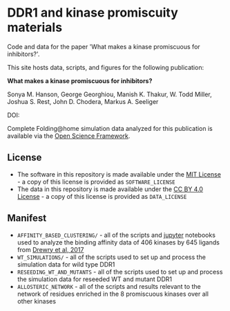 # DDR1 and kinase promiscuity materials
Code and data for the paper 'What makes a kinase promiscuous for inhibitors?'.

This site hosts data, scripts, and figures for the following publication:

**What makes a kinase promiscuous for inhibitors?**

Sonya M. Hanson, George Georghiou, Manish K. Thakur, W. Todd Miller, Joshua S. Rest, John D. Chodera, Markus A. Seeliger

DOI: 

Complete Folding@home simulation data analyzed for this publication is available via the [Open Science Framework](https://osf.io/4r8x2/).

## License 
* The software in this repository is made available under the [MIT License](https://opensource.org/licenses/MIT) - a copy of this license is provided as `SOFTWARE_LICENSE`
* The data in this repository is made available under the [CC BY 4.0 License](https://creativecommons.org/licenses/by/4.0/) - a copy of this license is provided as `DATA_LICENSE`

## Manifest

* `AFFINITY_BASED_CLUSTERING/` - all of the scripts and [jupyter](http://jupyter.org/) notebooks used to analyze the binding affinity data of 406 kinases by 645 ligands from [Drewry et al, 2017](https://doi.org/10.1371/journal.pone.0181585)
* `WT_SIMULATIONS/` - all of the scripts used to set up and process the simulation data for wild type DDR1
* `RESEEDING_WT_AND_MUTANTS` - all of the scripts used to set up and process the simulation data for reseeded WT and mutant DDR1
* `ALLOSTERIC_NETWORK` - all of the scripts and results relevant to the network of residues enriched in the 8 promiscuous kinases over all other kinases
